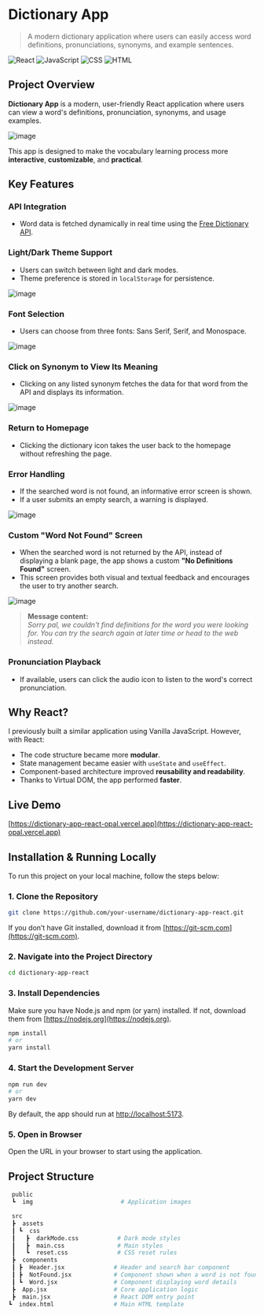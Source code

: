 # Dictionary App

> A modern dictionary application where users can easily access word definitions, pronunciations, synonyms, and example sentences.

![React](https://img.shields.io/badge/React-20232A?style=for-the-badge&logo=react)
![JavaScript](https://img.shields.io/badge/JavaScript-F7DF1E?style=for-the-badge&logo=javascript)
![CSS](https://img.shields.io/badge/CSS-1572B6?style=for-the-badge&logo=css3)
![HTML](https://img.shields.io/badge/HTML5-E34F26?style=for-the-badge&logo=html5)

## Project Overview

**Dictionary App** is a modern, user-friendly React application where users can view a word's definitions, pronunciation, synonyms, and usage examples.

![image](https://github.com/user-attachments/assets/38d1db34-590c-4c77-b382-21f781c98bc5)

This app is designed to make the vocabulary learning process more **interactive**, **customizable**, and **practical**.

## Key Features

### API Integration
- Word data is fetched dynamically in real time using the [Free Dictionary API](https://dictionaryapi.dev/).

### Light/Dark Theme Support
- Users can switch between light and dark modes.
- Theme preference is stored in `localStorage` for persistence.

![image](https://github.com/user-attachments/assets/c8ded391-13b9-41d8-be51-670b2b5841d2)

### Font Selection
- Users can choose from three fonts: Sans Serif, Serif, and Monospace.

![image](https://github.com/user-attachments/assets/79934fad-3f28-4b27-99e8-e50baa130c8c)

### Click on Synonym to View Its Meaning
- Clicking on any listed synonym fetches the data for that word from the API and displays its information.

![image](https://github.com/user-attachments/assets/83387a20-1bd1-4d59-926f-7d3ad303e3f4)

### Return to Homepage
- Clicking the dictionary icon takes the user back to the homepage without refreshing the page.

### Error Handling
- If the searched word is not found, an informative error screen is shown.
- If a user submits an empty search, a warning is displayed.

![image](https://github.com/user-attachments/assets/728b86ce-3ca0-4f68-b0f9-d443cf3b9c70)

### Custom "Word Not Found" Screen

- When the searched word is not returned by the API, instead of displaying a blank page, the app shows a custom **"No Definitions Found"** screen.
- This screen provides both visual and textual feedback and encourages the user to try another search.

![image](https://github.com/user-attachments/assets/7733650d-2481-41e0-9295-adcbb78d1ea0)

> **Message content:**  
> *Sorry pal, we couldn't find definitions for the word you were looking for. You can try the search again at later time or head to the web instead.*

### Pronunciation Playback
- If available, users can click the audio icon to listen to the word's correct pronunciation.

## Why React?

I previously built a similar application using Vanilla JavaScript. However, with React:

- The code structure became more **modular**.
- State management became easier with `useState` and `useEffect`.
- Component-based architecture improved **reusability and readability**.
- Thanks to Virtual DOM, the app performed **faster**.

## Live Demo

[https://dictionary-app-react-opal.vercel.app](https://dictionary-app-react-opal.vercel.app)

## Installation & Running Locally

To run this project on your local machine, follow the steps below:

### 1. Clone the Repository

```bash
git clone https://github.com/your-username/dictionary-app-react.git
```

If you don’t have Git installed, download it from [https://git-scm.com](https://git-scm.com).

### 2. Navigate into the Project Directory

```bash
cd dictionary-app-react
```

### 3. Install Dependencies

Make sure you have Node.js and npm (or yarn) installed. If not, download them from [https://nodejs.org](https://nodejs.org).

```bash
npm install
# or
yarn install
```

### 4. Start the Development Server

```bash
npm run dev
# or
yarn dev
```

By default, the app should run at [http://localhost:5173](http://localhost:5173).

### 5. Open in Browser

Open the URL in your browser to start using the application.


## Project Structure

```bash
 public
 ┗  img                         # Application images

 src
 ┣  assets
 ┃ ┗  css
 ┃   ┣  darkMode.css           # Dark mode styles
 ┃   ┣  main.css               # Main styles
 ┃   ┗  reset.css              # CSS reset rules
 ┣  components
 ┃ ┣  Header.jsx              # Header and search bar component
 ┃ ┣  NotFound.jsx            # Component shown when a word is not found
 ┃ ┗  Word.jsx                # Component displaying word details
 ┣  App.jsx                   # Core application logic
 ┣  main.jsx                  # React DOM entry point
┗  index.html                 # Main HTML template
